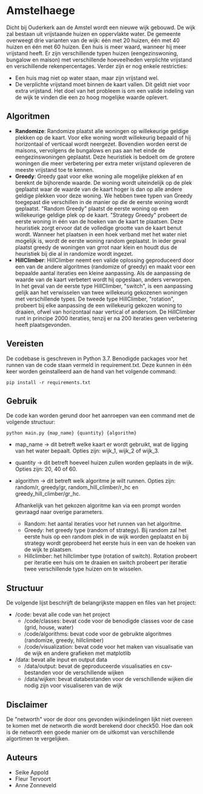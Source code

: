 # Amstelhaege
Dicht bij Ouderkerk aan de Amstel wordt een nieuwe wijk gebouwd. De wijk zal bestaan uit vrijstaande huizen en oppervlakte water. De gemeente overweegt drie varianten van de wijk: één met 20 huizen, één met 40 huizen en één met 60 huizen. Een huis is meer waard, wanneer hij meer vrijstand heeft. Er zijn verschillende typen huizen (eengezinswoning, bungalow en maison) met verschillende hoeveelheden verplichte vrijstand en verschillende rekenpercentages. Verder zijn er nog enkele restricties:
-  Een huis mag niet op water staan, maar zijn vrijstand wel.
-  De verplichte vrijstand moet binnen de kaart vallen. Dit geldt niet voor extra vrijstand. 
Het doel van het probleem is om een valide indeling van de wijk te vinden die een zo hoog mogelijke waarde oplevert. 

## Algoritmen
- **Randomize**: Randomize plaatst alle woningen op willekeurige geldige plekken op de kaart. Voor elke woning wordt willekeurig bepaald of hij horizontaal of verticaal wordt neergezet. Bovendien worden eerst de maisons, vervolgens de bungalows en pas aan het einde de eengezinswoningen geplaatst. Deze heuristiek is bedoelt om de grotere woningen die meer verbetering per extra meter vrijstand opleveren de meeste vrijstand toe te kennen.
- **Greedy**: Greedy gaat voor elke woning alle mogelijke plekken af en bereknt de bijhorende waarde. De woning wordt uiteindelijk op de plek geplaatst waar de waarde van de kaart hoger is dan op alle andere geldige plekken voor deze woning. We hebben twee typen van Greedy toegepast die verschillen in de manier op die de eerste woning wordt geplaatst. "Random Greedy" plaatst de eerste woning op een willekeurige geldige plek op de kaart. "Strategy Greedy" probeert de eerste woning in één van de hoeken van de kaart te plaatsen. Deze heuristiek zorgt ervoor dat de volledige grootte van de kaart benut wordt. Wanneer het plaatsen in een hoek verband met het water niet mogelijk is, wordt de eerste woning random geplaatst. In ieder geval plaatst greedy de woningen van grrot naar klein en houdt dus de heuristiek bij die al in randomize wordt ingezet. 
- **HillClimber**: HillClimber neemt een valide oplossing geproduceerd door een van de andere algoritmes (randomize of greedy) en maakt voor een bepaalde aantal iteraties een kleine aanpassing. Als de aanpassing de waarde van de kaart verbetert wordt hij opgeslaan, anders verworpen. In het geval van de eerste type HillClimber, "switch", is een aanpassing gelijk aan het verwisselen van twee willekeurig gekozenen woningen met verschillende types. De tweede type HillClimber, "rotation", probeert bij elke aanpassing de een willekeurig gekozen woning to draaien, ofwel van horizontaal naar vertical of andersom. De HillClimber runt in principe 2000 iteraties, tenzij er na 200 iteraties geen verbetering heeft plaatsgevonden. 

## Vereisten
De codebase is geschreven in Python 3.7. Benodigde packages voor het runnen van de code staan vermeld in requirement.txt. Deze kunnen in één keer worden geinstalleerd aan de hand van het volgende command:

`pip install -r requirements.txt`

## Gebruik
De code kan worden gerund door het aanroepen van een command met de volgende structuur:

`python main.py {map_name} {quantity} {algorithm}`

- map_name -> dit betreft welke kaart er wordt gebruikt, wat de ligging van het water bepaalt. Opties zijn: wijk_1, wijk_2 of wijk_3.
- quantity -> dit betreft hoeveel huizen zullen worden geplaats in de wijk. Opties zijn: 20, 40 of 60.
- algorithm -> dit betreft welk algoritme je wilt runnen. Opties zijn: random/r, greedy/gr, random_hill_climber/r_hc en greedy_hill_climber/gr_hc. 
  
  Afhankelijk van het gekozen algoritme kan via een prompt worden gevraagd naar overige parameters.
  - Random: het aantal iteraties voor het runnen van het algoritme.
  - Greedy: het greedy type (random of strategy). Bij random zal het eerste huis op een random plek in de wijk worden geplaatst en bij strategy wordt geprobeerd het eerste huis in een van de hoeken van de wijk te plaatsen.
  - Hillclimber: het hillclimber type (rotation of switch). Rotation probeert per iteratie een huis om te draaien en switch probeert per iteratie twee verschillende type huizen om te wisselen.

## Structuur
De volgende lijst beschrijft de belangrijkste mappen en files van het project:
- /code: bevat alle code van het project
  - /code/classes: bevat code voor de benodigde classes voor de case (grid, house, water)
  - /code/algorithms: bevat code voor de gebruikte algoritmes (randomize, greedy, hillclimber)
  - /code/visualization: bevat code voor het maken van visualisatie van de wijk en andere grafieken met matplotlib 
- /data: bevat alle input en output data
  - /data/output: bevat de geproduceerde visualisaties en csv-bestanden voor de verschillende wijken
  - /data/wijken: bevat databestanden voor de verschillende wijken die nodig zijn voor visualiseren van de wijk

## Disclaimer
De "networth" voor de door ons gevonden wijkindelingen lijkt niet overeen te komen met de networth die wordt berekend door check50. Hoe dan ook is de networth een goede manier om de uitkomst van verschillende algortimen te vergelijken.
  
## Auteurs
- Seike Appold
- Fleur Tervoort
- Anne Zonneveld
